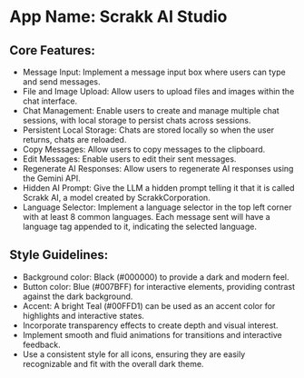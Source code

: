 # **App Name**: Scrakk AI Studio

## Core Features:

- Message Input: Implement a message input box where users can type and send messages.
- File and Image Upload: Allow users to upload files and images within the chat interface.
- Chat Management: Enable users to create and manage multiple chat sessions, with local storage to persist chats across sessions.
- Persistent Local Storage: Chats are stored locally so when the user returns, chats are reloaded.
- Copy Messages: Allow users to copy messages to the clipboard.
- Edit Messages: Enable users to edit their sent messages.
- Regenerate AI Responses: Allow users to regenerate AI responses using the Gemini API.
- Hidden AI Prompt: Give the LLM a hidden prompt telling it that it is called Scrakk AI, a model created by ScrakkCorporation.
- Language Selector: Implement a language selector in the top left corner with at least 8 common languages. Each message sent will have a language tag appended to it, indicating the selected language.

## Style Guidelines:

- Background color: Black (#000000) to provide a dark and modern feel.
- Button color: Blue (#007BFF) for interactive elements, providing contrast against the dark background.
- Accent: A bright Teal (#00FFD1) can be used as an accent color for highlights and interactive states.
- Incorporate transparency effects to create depth and visual interest.
- Implement smooth and fluid animations for transitions and interactive feedback.
- Use a consistent style for all icons, ensuring they are easily recognizable and fit with the overall dark theme.